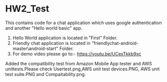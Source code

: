 # HW2_Test 
This contains code for a chat application which uses google authentication and another "Hello world basic" app.
1. Hello World application is located in "First" Folder.
2. Friendly chat application is located in "friendlychat-android-master\android-start" Folder.
3. For demo video please go to:- https://youtu.be/UCexTkkb9xc 


Added the compatibility test from Amazon Mobile App tester and AWS unittests.Please check Usertest.png,AWS unit test devices.PNG, AWS unit test suite.PNG and Compaitability.png.
